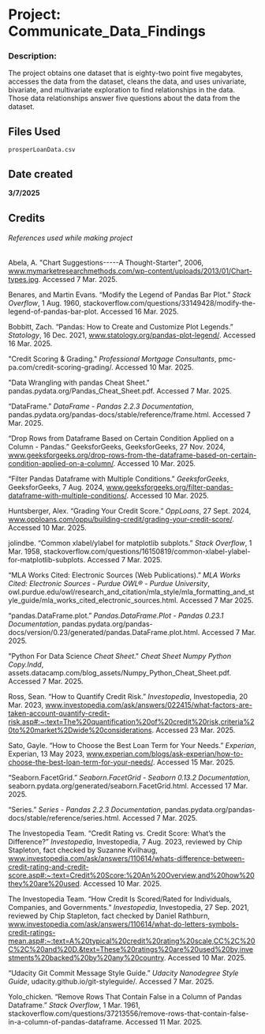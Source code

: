 # Project: Communicate_Data_Findings

### Description:

The project obtains one dataset that is eighty-two point five megabytes, accesses the data from the dataset, cleans the data, and uses univariate, bivariate, and multivariate exploration to find relationships in the data. Those data relationships answer five questions about the data from the dataset.

## Files Used
```
prosperLoanData.csv
```

## Date created

**3/7/2025**

## Credits
###### References used while making project

Abela, A. "Chart Suggestions-----A Thought-Starter", 2006, www.mymarketresearchmethods.com/wp-content/uploads/2013/01/Chart-types.jpg. Accessed 7 Mar. 2025.

Benares, and Martin Evans. “Modify the Legend of Pandas Bar Plot.” _Stack Overflow_, 1 Aug. 1960, stackoverflow.com/questions/33149428/modify-the-legend-of-pandas-bar-plot. Accessed 16 Mar. 2025.

Bobbitt, Zach. “Pandas: How to Create and Customize Plot Legends.” _Statology_, 16 Dec. 2021, www.statology.org/pandas-plot-legend/. Accessed 16 Mar. 2025.

"Credit Scoring & Grading." _Professional Mortgage Consultants_, pmc-pa.com/credit-scoring-grading/. Accessed 10 Mar. 2025. 

"Data Wrangling with pandas Cheat Sheet." pandas.pydata.org/Pandas_Cheat_Sheet.pdf. Accessed 7 Mar. 2025.

“DataFrame.” _DataFrame - Pandas 2.2.3 Documentation_, pandas.pydata.org/pandas-docs/stable/reference/frame.html. Accessed 7 Mar. 2025. 

“Drop Rows from Dataframe Based on Certain Condition Applied on a Column - Pandas.” GeeksforGeeks, GeeksforGeeks, 27 Nov. 2024, www.geeksforgeeks.org/drop-rows-from-the-dataframe-based-on-certain-condition-applied-on-a-column/. Accessed 10 Mar. 2025.

“Filter Pandas Dataframe with Multiple Conditions.” _GeeksforGeeks_, GeeksforGeeks, 7 Aug. 2024, www.geeksforgeeks.org/filter-pandas-dataframe-with-multiple-conditions/. Accessed 10 Mar. 2025.

Huntsberger, Alex. “Grading Your Credit Score.” _OppLoans_, 27 Sept. 2024, www.opploans.com/oppu/building-credit/grading-your-credit-score/. Accessed 10 Mar. 2025.

jolindbe. “Common xlabel/ylabel for matplotlib subplots.” _Stack Overflow_, 1 Mar. 1958, stackoverflow.com/questions/16150819/common-xlabel-ylabel-for-matplotlib-subplots. Accessed 7 Mar. 2025.

“MLA Works Cited: Electronic Sources (Web Publications).” _MLA Works Cited: Electronic Sources - Purdue OWL® - Purdue University_, owl.purdue.edu/owl/research_and_citation/mla_style/mla_formatting_and_style_guide/mla_works_cited_electronic_sources.html. Accessed 7 Mar 2025.

“pandas.DataFrame.plot.” _Pandas.DataFrame.Plot - Pandas 0.23.1 Documentation_, pandas.pydata.org/pandas-docs/version/0.23/generated/pandas.DataFrame.plot.html. Accessed 7 Mar. 2025. 

"Python For Data Science _Cheat Sheet_." _Cheat Sheet Numpy Python Copy.Indd_, assets.datacamp.com/blog_assets/Numpy_Python_Cheat_Sheet.pdf. Accessed 7 Mar. 2025. 

Ross, Sean. “How to Quantify Credit Risk.” _Investopedia_, Investopedia, 20 Mar. 2023, www.investopedia.com/ask/answers/022415/what-factors-are-taken-account-quantify-credit-risk.asp#:~:text=The%20quantification%20of%20credit%20risk,criteria%20to%20market%2Dwide%20considerations. Accessed 23 Mar. 2025.

Sato, Gayle. “How to Choose the Best Loan Term for Your Needs.” _Experian_, Experian, 13 May 2023, www.experian.com/blogs/ask-experian/how-to-choose-the-best-loan-term-for-your-needs/. Accessed 15 Mar. 2025.

“Seaborn.FacetGrid.” _Seaborn.FacetGrid - Seaborn 0.13.2 Documentation_, seaborn.pydata.org/generated/seaborn.FacetGrid.html. Accessed 17 Mar. 2025. 

“Series.” _Series - Pandas 2.2.3 Documentation_, pandas.pydata.org/pandas-docs/stable/reference/series.html. Accessed 7 Mar. 2025. 

The Investopedia Team. “Credit Rating vs. Credit Score: What’s the Difference?” _Investopedia_, Investopedia, 7 Aug. 2023, reviewed by Chip Stapleton, fact checked by Suzanne Kvilhaug, www.investopedia.com/ask/answers/110614/whats-difference-between-credit-rating-and-credit-score.asp#:~:text=Credit%20Score:%20An%20Overview,and%20how%20they%20are%20used. Accessed 10 Mar. 2025. 

The Investopedia Team. “How Credit Is Scored/Rated for Individuals, Companies, and Governments.” _Investopedia_, Investopedia, 27 Sep. 2021, reviewed by Chip Stapleton, fact checked by Daniel Rathburn, www.investopedia.com/ask/answers/110614/what-do-letters-symbols-credit-ratings-mean.asp#:~:text=A%20typical%20credit%20rating%20scale,CC%2C%20C%2C%20and%20D.&text=These%20ratings%20are%20used%20by,investments%20backed%20by%20any%20country. Accessed 10 Mar. 2025. 

“Udacity Git Commit Message Style Guide.” _Udacity Nanodegree Style Guide_, udacity.github.io/git-styleguide/. Accessed 7 Mar. 2025. 

Yolo_chicken. “Remove Rows That Contain False in a Column of Pandas Dataframe.” _Stack Overflow_, 1 Mar. 1961, stackoverflow.com/questions/37213556/remove-rows-that-contain-false-in-a-column-of-pandas-dataframe. Accessed 11 Mar. 2025.
